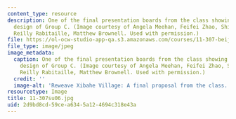 ```yaml
---
content_type: resource
description: One of the final presentation boards from the class showing the proposed
  design of Group C. (Image courtesy of Angela Meehan, Feifei Zhao, Shilpa Mehta,
  Reilly Rabitaille, Matthew Brownell. Used with permission.)
file: https://ol-ocw-studio-app-qa.s3.amazonaws.com/courses/11-307-beijing-urban-design-studio-summer-2006/2d9bd8cd59cea6345a124694c318e43a_11-307su06.jpg
file_type: image/jpeg
image_metadata:
  caption: One of the final presentation boards from the class showing the proposed
    design of Group C. (Image courtesy of Angela Meehan, Feifei Zhao, Shilpa Mehta,
    Reilly Rabitaille, Matthew Brownell. Used with permission.)
  credit: ''
  image-alt: 'Reweave Xibahe Village: A final proposal from the class.'
resourcetype: Image
title: 11-307su06.jpg
uid: 2d9bd8cd-59ce-a634-5a12-4694c318e43a
---
```

